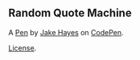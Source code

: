 Random Quote Machine
--------------------


A [Pen](https://codepen.io/thejayhaykid/pen/MvbKwR) by [Jake Hayes](http://codepen.io/thejayhaykid) on [CodePen](http://codepen.io/).

[License](https://codepen.io/thejayhaykid/pen/MvbKwR/license).